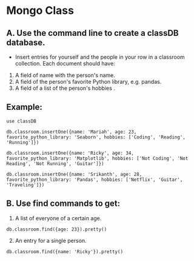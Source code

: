 # Mongo Class

## A. Use the command line to create a classDB database.

* Insert entries for yourself and the people in your row in a classroom collection. Each document should have:

1. A field of name with the person's name.
2. A field of the person's favorite Python library, e.g. pandas.
3. A field of a list of the person's hobbies .

## Example:

```
use classDB

db.classroom.insertOne({name: 'Mariah', age: 23, favorite_python_library: 'Seaborn', hobbies: ['Coding', 'Reading', 'Running']})

db.classroom.insertOne({name: 'Ricky', age: 34, favorite_python_library: 'Matplotlib', hobbies: ['Not Coding', 'Not Reading', 'Not Running', 'Guitar']})

db.classroom.insertOne({name: 'Srikanth', age: 28, favorite_python_library: 'Pandas', hobbies: ['Netflix', 'Guitar', 'Traveling']})
```

## B. Use find commands to get:

1. A list of everyone of a certain age.


```
db.classroom.find({age: 23}).pretty()
```

2. An entry for a single person.


```
db.classroom.find({name: 'Ricky'}).pretty()
```
